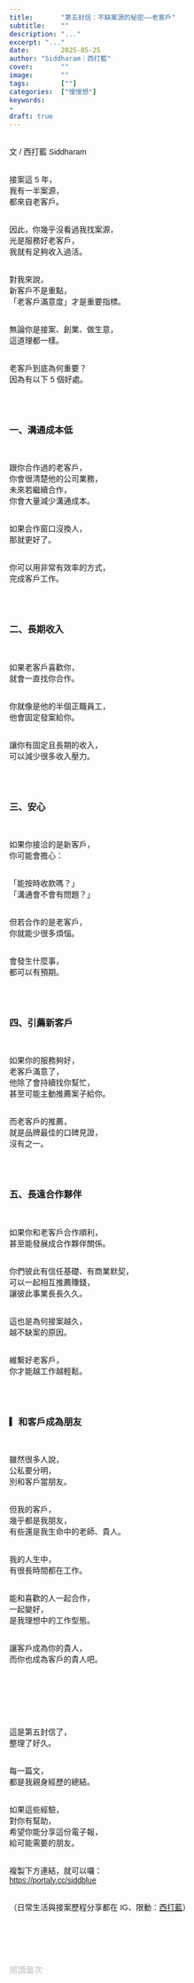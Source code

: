 ```yaml
---
title:       "第五封信：不缺案源的秘密——老客戶"
subtitle:    ""
description: "..."
excerpt: "..."
date:        2025-05-25
author: "Siddharam｜西打藍"
cover:       ""
image:       ""
tags:        [""]
categories:  ["慢慢想"]
keywords:
- 
draft: true
---
```


<article style="font-family: 'Noto Sans TC', '微軟正黑體', sans-serif; font-weight: 300;">

<br>文 / 西打藍 Siddharam<br><br>

接案這 5 年，<br>
我有一半案源，<br>
都來自老客戶。<br><br>

因此，你幾乎沒看過我找案源，<br>
光是服務好老客戶，<br>
我就有足夠收入過活。<br><br>

對我來說，<br>
新客戶不是重點，<br>
「老客戶滿意度」才是重要指標。<br><br>

無論你是接案、創業、做生意，<br>
這道理都一樣。<br><br>

老客戶到底為何重要？<br>
因為有以下 5 個好處。<br><br>

 
<h3 class="article-h1-color">一、溝通成本低</h3><br>

跟你合作過的老客戶，<br>
你會很清楚他的公司業務，<br>
未來若繼續合作，<br>
你會大量減少溝通成本。<br><br>

如果合作窗口沒換人，<br>
那就更好了。<br><br>

你可以用非常有效率的方式，<br>
完成客戶工作。<br><br>

 
<h3 class="article-h1-color">二、長期收入</h3><br>


如果老客戶喜歡你，<br>
就會一直找你合作。<br><br>

你就像是他的半個正職員工，<br>
他會固定發案給你。<br><br>

讓你有固定且長期的收入，<br>
可以減少很多收入壓力。<br><br>

 
<h3 class="article-h1-color">三、安心</h3><br>


如果你接洽的是新客戶，<br>
你可能會擔心：<br><br>

「能按時收款嗎？」<br>
「溝通會不會有問題？」<br><br>

但若合作的是老客戶，<br>
你就能少很多煩惱。<br><br>

會發生什麼事，<br>
都可以有預期。<br><br>

 
<h3 class="article-h1-color">四、引薦新客戶</h3><br>


如果你的服務夠好，<br>
老客戶滿意了，<br>
他除了會持續找你幫忙，<br>
甚至可能主動推薦案子給你。<br><br>

而老客戶的推薦，<br>
就是品牌最佳的口碑見證，<br>
沒有之一。<br><br>

 
<h3 class="article-h1-color">五、長遠合作夥伴</h3><br>


如果你和老客戶合作順利，<br>
甚至能發展成合作夥伴關係。<br><br>

你們彼此有信任基礎、有商業默契，<br>
可以一起相互推薦賺錢，<br>
讓彼此事業長長久久。<br><br>

這也是為何接案越久，<br>
越不缺案的原因。<br><br>

維繫好老客戶，<br>
你才能越工作越輕鬆。<br><br>

 
<h3 class="article-h1-color">▎和客戶成為朋友</h3><br>

雖然很多人說，<br>
公私要分明，<br>
別和客戶當朋友。<br><br>

但我的客戶，<br>
幾乎都是我朋友，<br>
有些還是我生命中的老師、貴人。<br><br>

我的人生中，<br>
有很長時間都在工作。<br><br>

能和喜歡的人一起合作，<br>
一起變好，<br>
是我理想中的工作型態。<br><br>

讓客戶成為你的貴人，<br>
而你也成為客戶的貴人吧。<br><br>


# <br><br>

這是第五封信了，<br>
整理了好久。<br><br>

每一篇文，<br>
都是我親身經歷的總結。<br><br>

如果這些經驗，<br>
對你有幫助，<br>
希望你能分享這份電子報，<br>
給可能需要的朋友。<br><br>

複製下方連結，就可以囉：<br>
https://portaly.cc/siddblue<br><br>


<!-- 
<!-- 案例 > 證明案例 > 好處 / 壞處 > 怎麼改變（列步驟） > 結語總結金句 / 對自己說一句話 -->


（日常生活與接案歷程分享都在 IG、限動：<a href="https://www.instagram.com/sidd.blue/" target="_blank">西打藍</a>）<br><br>

<!-- <h3 class="article-h1-color">▎</h3><br> -->





<br><br><br>

</article>

<div style="color: #bfbfbf; font-size: 15px;" id="busuanzi_container_page_pv">
  閱讀量<span id="busuanzi_value_page_pv"></span>次
</div>

<script src="../../js/post.js"></script>
